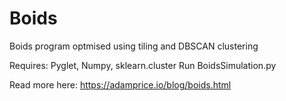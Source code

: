 # Boids
Boids program optmised using tiling and DBSCAN clustering

Requires: Pyglet, Numpy, sklearn.cluster
Run BoidsSimulation.py

Read more here: https://adamprice.io/blog/boids.html
